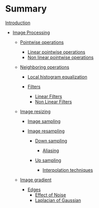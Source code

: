 # Summary

[Introduction](./../README.md)<!-- OK -->

- [Image Processing](./image_processing/introduction.md)<!-- OK -->

  - [Pointwise operations](./image_processing/pointwise_operations/introduction.md)<!-- OK -->

    - [Linear pointwise operations](./image_processing/pointwise_operations/linear_pointwise_operations.md)<!-- OK -->
    - [Non linear pointwise operations](./image_processing/pointwise_operations/non_linear_pointwise_operations.md)<!-- OK -->

  - [Neighboring operations](./image_processing/neighboring_operations/introduction.md)<!-- OK -->

    - [Local histogram equalization](./image_processing/neighboring_operations/local_histogram_equalization.md)<!-- OK -->
    - [Filters](./image_processing/neighboring_operations/filters/introduction.md)<!-- OK -->

      - [Linear Filters](./image_processing/neighboring_operations/filters/linear_filters.md)<!-- OK -->
      - [Non Linear Filters](./image_processing/neighboring_operations/filters/non_linear_filters.md)<!-- OK -->

  - [Image resizing](./image_processing/image_resizing/introduction.md)<!-- OK -->

    - [Image sampling](./image_processing/image_resizing/image_sampling.md)<!-- OK -->
    - [Image resampling](./image_processing/image_resizing/image_resampling/introduction.md)<!-- OK -->

      - [Down sampling](./image_processing/image_resizing/image_resampling/down_sampling/introduction.md) <!-- OK -->

        - [Aliasing](./image_processing/image_resizing/image_resampling/down_sampling/aliasing.md)<!-- OK -->

      - [Up sampling](./image_processing/image_resizing/image_resampling/up_sampling/introduction.md)<!-- OK -->

        - [Interpolation techniques](./image_processing/image_resizing/image_resampling/up_sampling/interpolation_techniques.md)
  
  - [Image gradient](./image_processing/image_gradient/introduction.md)<!-- OK -->

    - [Edges](./image_processing/image_gradient/edges/introduction.md)
      - [Effect of Noise](./image_processing/image_gradient/effect_of_noise)
      - [Laplacian of Gaussian](./image_processing/image_gradient/laplacian_of_gaussian.md)
